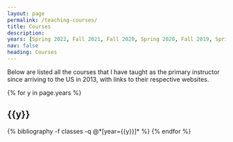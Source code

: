 ```yaml
---
layout: page
permalink: /teaching-courses/
title: Courses
description:
years: [Spring 2022, Fall 2021, Fall 2020, Spring 2020, Fall 2019, Spring 2019]
nav: false
heading: Courses
---
```


Below are listed all the courses that I have taught as the primary instructor since arriving to the US in 2013, with
links to their respective websites.  

<div class="publications">

{% for y in page.years %}
  <h2 class="year">{{y}}</h2>
  {% bibliography -f classes -q @*[year={{y}}]* %}
{% endfor %}

</div>